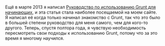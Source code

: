 Ещё в марте 2013 я написал [Руководство по использованию Grunt для начинающих][1], и эта статья стала наиболее посещаемой на моем сайте. Я написал её когда только начинал знакомство с Grunt, так что это было в большей степени руководство для меня самого, чем для кого-то другого. Теперь, спустя полтора года, я чувствую необходимость пересмотреть свои подходы к использованию Grunt, потому что за это время я многому научился.


[1]: http://mattbailey.io/a-beginners-guide-to-grunt/
